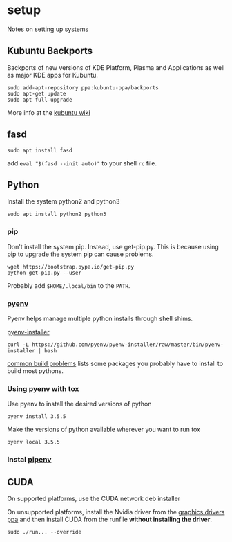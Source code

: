 # setup
Notes on setting up systems

## Kubuntu Backports

Backports of new versions of KDE Platform, Plasma and Applications as well as major KDE apps for Kubuntu.

    sudo add-apt-repository ppa:kubuntu-ppa/backports
    sudo apt-get update
    sudo apt full-upgrade

More info at the [kubuntu wiki](https://community.kde.org/Kubuntu/PPAs)

## fasd

    sudo apt install fasd
    
add `eval "$(fasd --init auto)"` to your shell `rc` file.

## Python

Install the system python2 and python3

    sudo apt install python2 python3

### pip

Don't install the system pip. Instead, use get-pip.py.
This is because using pip to upgrade the system pip can cause problems.

    wget https://bootstrap.pypa.io/get-pip.py
    python get-pip.py --user
    
Probably add `$HOME/.local/bin` to the `PATH`.

### [pyenv](https://github.com/pyenv/pyenv)

Pyenv helps manage multiple python installs through shell shims.

[pyenv-installer](https://github.com/pyenv/pyenv-installer)

    curl -L https://github.com/pyenv/pyenv-installer/raw/master/bin/pyenv-installer | bash
    
[common build problems](https://github.com/pyenv/pyenv/wiki/common-build-problems) lists some packages you probably have to install to build most pythons.

### Using pyenv with tox

Use pyenv to install the desired versions of python

    pyenv install 3.5.5
  
Make the versions of python available wherever you want to run tox

    pyenv local 3.5.5

### Instal [pipenv](https://docs.pipenv.org/)

## CUDA

On supported platforms, use the CUDA network deb installer

On unsupported platforms, install the Nvidia driver from the [graphics drivers ppa](https://launchpad.net/~graphics-drivers/+archive/ubuntu/ppa) and then install CUDA from the runfile **without installing the driver**.

    sudo ./run... --override

